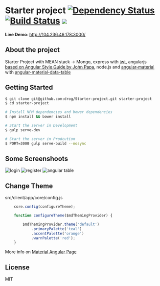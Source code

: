# Starter project [![Dependency Status](https://david-dm.org/drog/Starter-project/status.svg?style=flat)](https://david-dm.org/drog/Starter-project) [![Build Status](https://travis-ci.org/drog/Starter-project.svg?branch=master)](https://travis-ci.org/drog/Starter-project) <a href="https://codeclimate.com/github/drog/Starter-project"><img src="https://codeclimate.com/github/drog/Starter-project/badges/gpa.svg" /></a>

**Live Demo**: http://104.236.49.178:3000/

## About the project
Starter Project with MEAN stack -> Mongo, express with [jwt](https://auth0.com/blog/2014/01/07/angularjs-authentication-with-cookies-vs-token/), angularjs [based on Angular Style Guide by John Papa](https://github.com/johnpapa/angular-styleguide), node.js and  [angular-material](https://github.com/angular/material) with [angular-material-data-table](https://github.com/daniel-nagy/md-data-table)




## Getting Started


```bash
$ git clone git@github.com:drog/Starter-project.git starter-project
$ cd starter-project

# Install NPM dependencies and bower dependencies
$ npm install && bower install

# Start the server in Development
$ gulp serve-dev

# Start the server in Prodcution
$ PORT=3000 gulp serve-build --nosync

```


## Some Screenshoots
<img src="http://i.imgur.com/smqqiuv.png" alt="login" />
<img src="http://i.imgur.com/0mRHcha.png" alt="register" />

<img src="http://i.imgur.com/OK6byJl.png" alt="angular table" />

## Change Theme

src/client/app/core/config.js
```javascript
    core.config(configureTheme);

    function configureTheme($mdThemingProvider) {

        $mdThemingProvider.theme('default')
            .primaryPalette('teal')
            .accentPalette('orange')
            .warnPalette('red');
    }
```
More info on [Material Angular Page](https://material.angularjs.org/HEAD/#/Theming/03_configuring_a_theme)


## License

MIT